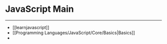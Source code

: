 # JavaScript Main
***
- [[learnjavascript]]
- [[Programming Languages/JavaScript/Core/Basics|Basics]]
- 